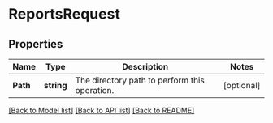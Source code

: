 # ReportsRequest

## Properties

Name | Type | Description | Notes
------------ | ------------- | ------------- | -------------
**Path** | **string** | The directory path to perform this operation. | [optional] 

[[Back to Model list]](../README.md#documentation-for-models) [[Back to API list]](../README.md#documentation-for-api-endpoints) [[Back to README]](../README.md)


